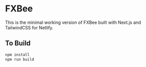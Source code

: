 # FXBee

This is the minimal working version of FXBee built with Next.js and TailwindCSS for Netlify.

## To Build

```bash
npm install
npm run build
```
